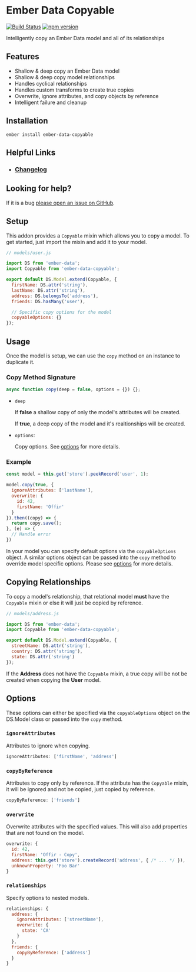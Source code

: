 # Ember Data Copyable

[![Build Status](https://travis-ci.org/offirgolan/ember-data-copyable.svg?branch=master)](https://travis-ci.org/offirgolan/ember-data-copyable)
[![npm version](https://badge.fury.io/js/ember-data-copyable.svg)](http://badge.fury.io/js/ember-data-copyable)

Intelligently copy an Ember Data model and all of its relationships

## Features

- Shallow & deep copy an Ember Data model
- Shallow & deep copy model relationships
- Handles cyclical relationships
- Handles custom transforms to create true copies
- Overwrite, ignore attributes, and copy objects by reference
- Intelligent failure and cleanup

## Installation

```
ember install ember-data-copyable
```

## Helpful Links

- ### [Changelog](CHANGELOG.md)

## Looking for help?
If it is a bug [please open an issue on GitHub](http://github.com/offirgolan/ember-data-copyable/issues).

## Setup

This addon provides a `Copyable` mixin which allows you to copy a model. To get started,
just import the mixin and add it to your model.

```js
// models/user.js

import DS from 'ember-data';
import Copyable from 'ember-data-copyable';

export default DS.Model.extend(Copyable, {
  firstName: DS.attr('string'),
  lastName: DS.attr('string'),
  address: DS.belongsTo('address'),
  friends: DS.hasMany('user'),

  // Specific copy options for the model
  copyableOptions: {}
});
```

## Usage

Once the model is setup, we can use the `copy` method on an instance to duplicate it.

### Copy Method Signature

```js
async function copy(deep = false, options = {}) {};
```

- `deep`

    If __false__ a shallow copy of only the model's attributes will be created.

    If __true__, a deep copy of the model and it's realtionships will be created.

- `options`:

    Copy options. See [options](#options) for more details.

### Example

```js
const model = this.get('store').peekRecord('user', 1);

model.copy(true, {
  ignoreAttributes: ['lastName'],
  overwrite: {
    id: 42,
    firstName: 'Offir'
  }
}).then((copy) => {
  return copy.save();
}, (e) => {
  // Handle error
})
```

In your model you can specify default options via the `copyableOptions` object.
A similar options object can be passed into the `copy` method to override model specific options.
Please see [options](#options) for more details.

## Copying Relationships

To copy a model's relationship, that relational model **must** have the `Copyable` mixin or else it will just
be copied by reference.

```js
// models/address.js

import DS from 'ember-data';
import Copyable from 'ember-data-copyable';

export default DS.Model.extend(Copyable, {
  streetName: DS.attr('string'),
  country: DS.attr('string'),
  state: DS.attr('string')
});
```

If the __Address__ does not have the `Copyable` mixin, a true copy will be not
be created when copying the __User__ model.

## Options

These options can either be specified via the `copyableOptions` object on the DS.Model class or
passed into the `copy` method.

### `ignoreAttributes`

Attributes to ignore when copying.

```js
ignoreAttributes: ['firstName', 'address']
```

### `copyByReference`

Attributes to copy only by reference. If the attribute has the `Copyable` mixin, it will
be ignored and not be copied, just copied by reference.

```js
copyByReference: ['friends']
```

### `overwrite`

Overwrite attributes with the specified values. This will also add properties
that are not found on the model.

```js
overwrite: {
  id: 42,
  firstName: 'Offir - Copy',
  address: this.get('store').createRecord('address', { /* ... */ }),
  unknownProperty: 'Foo Bar'
}
```

### `relationships`

Specify options to nested models.

```js
relationships: {
  address: {
    ignoreAttributes: ['streetName'],
    overwrite: {
      state: 'CA'
    }
  },
  friends: {
    copyByReference: ['address']
  }
}
```
